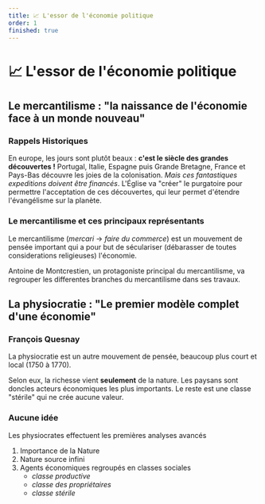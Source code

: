 ```yaml
---
title: 📈 L'essor de l'économie politique
order: 1
finished: true
---
```


# 📈 L'essor de l'économie politique

## Le mercantilisme : "la naissance de l'économie face à un monde nouveau"

### Rappels Historiques 

En europe, les jours sont plutôt beaux : **c'est le siècle des grandes découvertes !** Portugal, Italie, Espagne puis Grande Bretagne, France et Pays-Bas découvre les joies de la colonisation. *Mais ces fantastiques expeditions doivent être financés*. L'Église va "créer" le purgatoire pour permettre l'acceptation de ces découvertes, qui leur permet d'étendre l'évangélisme sur la planète.

### Le mercantilisme et ces principaux représentants

Le mercantilisme ($mercari$ -> *faire du commerce*)  est un mouvement de pensée important qui a pour but de séculariser (débarasser de toutes considerations religieuses) l'économie.

Antoine de Montcrestien, un protagoniste principal du mercantilisme, va regrouper les differentes branches du mercantilisme dans ses travaux.

## La physiocratie : "Le premier modèle complet d'une économie"

### François Quesnay 

La physiocratie est un autre mouvement de pensée, beaucoup plus court et local (1750 à 1770). 

Selon eux, la richesse vient **seulement** de la nature. Les paysans sont doncles acteurs économiques les plus importants. Le reste est une classe "stérile" qui ne crée aucune valeur.

### Aucune idée

Les physiocrates effectuent les premières analyses avancés 

1. Importance de la Nature
2. Nature source infini
3. Agents économiques regroupés en classes sociales
   - *classe productive*
   - *classe des propriétaires*
   - *classe stérile*
